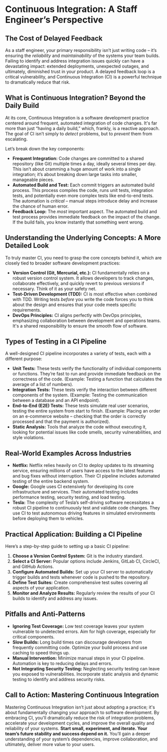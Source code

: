 # Continuous Integration: A Staff Engineer’s Perspective

## The Cost of Delayed Feedback

As a staff engineer, your primary responsibility isn’t just writing code – it’s ensuring the _reliability_ and _maintainability_ of the systems your team builds. Failing to identify and address integration issues quickly can have a devastating impact: extended deployments, unexpected outages, and ultimately, diminished trust in your product. A delayed feedback loop is a critical vulnerability, and Continuous Integration (CI) is a powerful technique to dramatically reduce that risk.

## What is Continuous Integration? Beyond the Daily Build

At its core, Continuous Integration is a software development practice centered around frequent, automated integration of code changes. It's far more than just “having a daily build,” which, frankly, is a reactive approach. The goal of CI isn’t simply to _detect_ problems, but to _prevent_ them from escalating.

Let’s break down the key components:

- **Frequent Integration:** Code changes are committed to a shared repository (like Git) multiple times a day, ideally several times per day. This isn’t about cramming a huge amount of work into a single integration; it’s about breaking down large tasks into smaller, manageable pieces.
- **Automated Build and Test:** Each commit triggers an automated build process. This process compiles the code, runs unit tests, integration tests, and potentially even more complex tests like end-to-end tests. The automation is _critical_ – manual steps introduce delay and increase the chance of human error.
- **Feedback Loop:** The _most_ important aspect. The automated build and test process provides immediate feedback on the impact of the change. If the build fails, you know instantly that something went wrong.

## Understanding the Underlying Concepts: A More Detailed Look

To truly master CI, you need to grasp the core concepts behind it, which are closely tied to broader software development practices:

- **Version Control (Git, Mercurial, etc.):** CI fundamentally relies on a robust version control system. It allows developers to track changes, collaborate effectively, and quickly revert to previous versions if necessary. Think of it as your safety net.
- **Test-Driven Development (TDD):** CI is most effective when combined with TDD. Writing tests _before_ you write the code forces you to think about the design and ensures that your code meets specific requirements.
- **DevOps Principles:** CI aligns perfectly with DevOps principles, emphasizing collaboration between development and operations teams. It's a shared responsibility to ensure the smooth flow of software.

## Types of Testing in a CI Pipeline

A well-designed CI pipeline incorporates a variety of tests, each with a different purpose:

- **Unit Tests:** These tests verify the functionality of individual components or functions. They’re fast to run and provide immediate feedback on the correctness of the code. (Example: Testing a function that calculates the average of a list of numbers).
- **Integration Tests:** These tests verify the interaction between different components of the system. (Example: Testing the communication between a database and an API endpoint).
- **End-to-End (E2E) Tests:** These tests simulate real user scenarios, testing the entire system from start to finish. (Example: Placing an order on an e-commerce website – checking that the order is correctly processed and that the payment is authorized).
- **Static Analysis:** Tools that analyze the code without executing it, looking for potential issues like code smells, security vulnerabilities, and style violations.

## Real-World Examples Across Industries

- **Netflix:** Netflix relies heavily on CI to deploy updates to its streaming service, ensuring millions of users have access to the latest features and bug fixes without interruption. Their CI pipeline includes automated testing of the entire backend system.
- **Google:** Google uses CI extensively for developing its core infrastructure and services. Their automated testing includes performance testing, security testing, and load testing.
- **Tesla:** The complexity of Tesla’s self-driving software necessitates a robust CI pipeline to continuously test and validate code changes. They use CI to test autonomous driving features in simulated environments before deploying them to vehicles.

## Practical Application: Building a CI Pipeline

Here’s a step-by-step guide to setting up a basic CI pipeline:

1. **Choose a Version Control System:** Git is the industry standard.
2. **Select a CI Server:** Popular options include Jenkins, GitLab CI, CircleCI, and GitHub Actions.
3. **Configure Automated Builds:** Set up your CI server to automatically trigger builds and tests whenever code is pushed to the repository.
4. **Define Test Suites:** Create comprehensive test suites covering all aspects of your application.
5. **Monitor and Analyze Results:** Regularly review the results of your CI builds to identify and address any issues.

## Pitfalls and Anti-Patterns

- **Ignoring Test Coverage:** Low test coverage leaves your system vulnerable to undetected errors. Aim for high coverage, especially for critical components.
- **Slow Builds:** Long build times can discourage developers from frequently committing code. Optimize your build process and use caching to speed things up.
- **Manual Intervention:** Minimize manual steps in your CI pipeline. Automation is key to reducing delays and errors.
- **Not Integrating Security Testing:** Neglecting security testing can leave you exposed to vulnerabilities. Incorporate static analysis and dynamic testing to identify and address security risks.

## Call to Action: Mastering Continuous Integration

Mastering Continuous Integration isn’t just about adopting a practice; it's about fundamentally changing your approach to software development. By embracing CI, you'll dramatically reduce the risk of integration problems, accelerate your development cycles, and improve the overall quality and reliability of your systems. **Start small, experiment, and iterate. Your team’s future stability and success depend on it.** You’ll gain a deeper understanding of your system’s dependencies, improve collaboration, and ultimately, deliver more value to your users.

